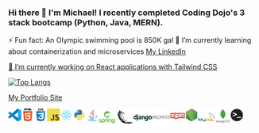 ### Hi there 👋 I'm Michael! I recently completed Coding Dojo's 3 stack bootcamp (Python, Java, MERN). 

<!--
**Benton-Michael/Benton-Michael** is a ✨ _special_ ✨ repository because its `README.md` (this file) appears on your GitHub profile.

Here are some ideas to get you started:

### Languages and Tools:


- [<img align="left" alt="Michael Benton | LinkedIn" width="22px" src="https://cdn.jsdelivr.net/npm/simple-icons@v3/icons/linkedin.svg" />][linkedin]<= My LinkedIn

-  ...

- 
- 👯 I’m looking to collaborate on ...
- 🤔 I’m looking for help with ...
- 💬 Ask me about ...
- 📫 How to reach me: ...
- 😄 Pronouns: ...


-->
⚡ Fun fact: An Olympic swimming pool is 850K gal
🌱 I’m currently learning about containerization and microservices
<a href="https://www.linkedin.com/in/mtbenton/" target="_blank"> My LinkedIn

🔭 I’m currently working on React applications with Tailwind CSS

[![Top Langs](https://github-readme-stats.vercel.app/api/top-langs/?username=Benton-Michael&hide=css&layout=compact&theme=chartreuse-dark)](https://github.com/Benton-Michael/github-readme-stats)

<a href="https://benton-michael.github.io/" target="_blank">My Portfolio Site<a/>


<img align="left" alt="Visual Studio Code" width="26" src="https://raw.githubusercontent.com/github/explore/80688e429a7d4ef2fca1e82350fe8e3517d3494d/topics/visual-studio-code/visual-studio-code.png" />

 <img align="left" alt="HTML5" width="26" src="https://raw.githubusercontent.com/github/explore/80688e429a7d4ef2fca1e82350fe8e3517d3494d/topics/html/html.png" />
<img align="left" alt="CSS3" width="26" src="https://raw.githubusercontent.com/github/explore/80688e429a7d4ef2fca1e82350fe8e3517d3494d/topics/css/css.png" />

<img align="left" alt="JavaScript" width="26px" src="https://raw.githubusercontent.com/github/explore/80688e429a7d4ef2fca1e82350fe8e3517d3494d/topics/javascript/javascript.png" />
<img align="left" alt="React" width="26" src="https://raw.githubusercontent.com/github/explore/80688e429a7d4ef2fca1e82350fe8e3517d3494d/topics/react/react.png" />
<img align="left" alt="Python" width="26" src="https://raw.githubusercontent.com/devicons/devicon/master/icons/python/python-original.svg" />
<img align="left" alt="Python" width="26" src="https://raw.githubusercontent.com/devicons/devicon/master/icons/java/java-original.svg" />
<img align="left" alt="Python" width="35" src="https://raw.githubusercontent.com/devicons/devicon/master/icons/spring/spring-original-wordmark.svg" />

<img align="left" alt="Flask" width="35" height="-100" src="https://raw.githubusercontent.com/devicons/devicon/master/icons/flask/flask-original.svg" />
<img align="left" alt="Django" width="37" height="-100" src="https://raw.githubusercontent.com/devicons/devicon/master/icons/django/django-plain-wordmark.svg"/>
<img align="left" alt="Express" width="37" height="-120" src="https://raw.githubusercontent.com/devicons/devicon/master/icons/express/express-original-wordmark.svg" />

<img align="left" alt="NPM" width="30" src="https://raw.githubusercontent.com/devicons/devicon/master/icons/npm/npm-original-wordmark.svg" />


<img align="left" alt="Node.js" width="26" src="https://raw.githubusercontent.com/github/explore/80688e429a7d4ef2fca1e82350fe8e3517d3494d/topics/nodejs/nodejs.png" />

<img align="left" alt="MySQL" width="35" height="-120" src="https://raw.githubusercontent.com/devicons/devicon/master/icons/mysql/mysql-original-wordmark.svg" />
<img align="left" alt="MongoDB" width="30" src="https://raw.githubusercontent.com/devicons/devicon/master/icons/mongodb/mongodb-original-wordmark.svg" />

<img class="category" align="left" alt="Terminal" width="26" src="https://raw.githubusercontent.com/github/explore/80688e429a7d4ef2fca1e82350fe8e3517d3494d/topics/terminal/terminal.png" />


[linkedin]: https://www.linkedin.com/in/mtbenton/
